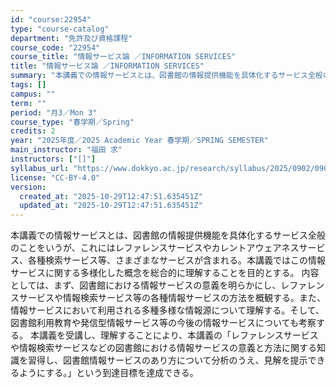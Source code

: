 ```yaml
---
id: "course:22954"
type: "course-catalog"
department: "免許及び資格課程"
course_code: "22954"
course_title: "情報サービス論 ／INFORMATION SERVICES"
title: "情報サービス論 ／INFORMATION SERVICES"
summary: "本講義での情報サービスとは、図書館の情報提供機能を具体化するサービス全般のことをいうが、これにはレファレンスサービスやカレントアウェアネスサービス、各種検索サービス等、さまざまなサービスが含まれる。本講義ではこの情報サービスに関する多様化し…"
tags: []
campus: ""
term: ""
period: "月3／Mon 3"
course_type: "春学期／Spring"
credits: 2
year: "2025年度／2025 Academic Year 春学期／SPRING SEMESTER"
main_instructor: "福田 求"
instructors: ["[]"]
syllabus_url: "https://www.dokkyo.ac.jp/research/syllabus/2025/0902/0902_22954_ja_JP.html"
license: "CC-BY-4.0"
version:
  created_at: "2025-10-29T12:47:51.635451Z"
  updated_at: "2025-10-29T12:47:51.635451Z"
---
```

本講義での情報サービスとは、図書館の情報提供機能を具体化するサービス全般のことをいうが、これにはレファレンスサービスやカレントアウェアネスサービス、各種検索サービス等、さまざまなサービスが含まれる。本講義ではこの情報サービスに関する多様化した概念を総合的に理解することを目的とする。 内容としては、まず、図書館における情報サービスの意義を明らかにし、レファレンスサービスや情報検索サービス等の各種情報サービスの方法を概観する。また、情報サービスにおいて利用される多種多様な情報源について理解する。そして、図書館利用教育や発信型情報サービス等の今後の情報サービスについても考察する。 本講義を受講し、理解することにより、本講義の「レファレンスサービスや情報検索サービスなどの図書館における情報サービスの意義と方法に関する知識を習得し、図書館情報サービスのあり方について分析のうえ、見解を提示できるようにする。」という到達目標を達成できる。
